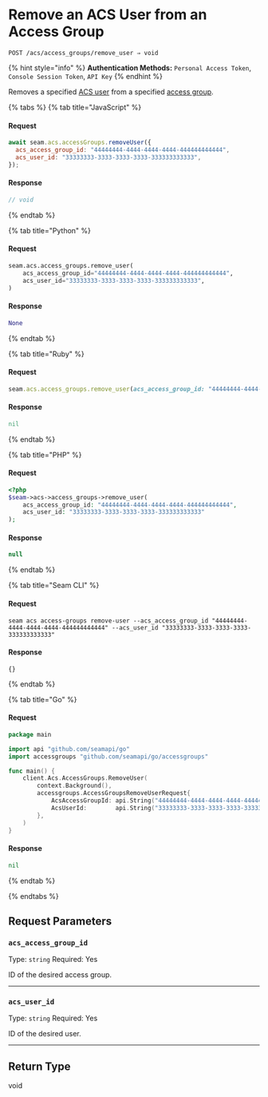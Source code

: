 # Remove an ACS User from an Access Group

```
POST /acs/access_groups/remove_user ⇒ void
```

{% hint style="info" %}
**Authentication Methods:** `Personal Access Token`, `Console Session Token`, `API Key`
{% endhint %}

Removes a specified [ACS user](https://docs.seam.co/latest/capability-guides/access-systems/user-management) from a specified [access group](https://docs.seam.co/latest/capability-guides/access-systems/assigning-users-to-access-groups).

{% tabs %}
{% tab title="JavaScript" %}
#### Request

```javascript
await seam.acs.accessGroups.removeUser({
  acs_access_group_id: "44444444-4444-4444-4444-444444444444",
  acs_user_id: "33333333-3333-3333-3333-333333333333",
});
```

#### Response

```javascript
// void
```
{% endtab %}

{% tab title="Python" %}
#### Request

```python
seam.acs.access_groups.remove_user(
    acs_access_group_id="44444444-4444-4444-4444-444444444444",
    acs_user_id="33333333-3333-3333-3333-333333333333",
)
```

#### Response

```python
None
```
{% endtab %}

{% tab title="Ruby" %}
#### Request

```ruby
seam.acs.access_groups.remove_user(acs_access_group_id: "44444444-4444-4444-4444-444444444444", acs_user_id: "33333333-3333-3333-3333-333333333333")
```

#### Response

```ruby
nil
```
{% endtab %}

{% tab title="PHP" %}
#### Request

```php
<?php
$seam->acs->access_groups->remove_user(
    acs_access_group_id: "44444444-4444-4444-4444-444444444444",
    acs_user_id: "33333333-3333-3333-3333-333333333333"
);
```

#### Response

```php
null
```
{% endtab %}

{% tab title="Seam CLI" %}
#### Request

```seam_cli
seam acs access-groups remove-user --acs_access_group_id "44444444-4444-4444-4444-444444444444" --acs_user_id "33333333-3333-3333-3333-333333333333"
```

#### Response

```seam_cli
{}
```
{% endtab %}

{% tab title="Go" %}
#### Request

```go
package main

import api "github.com/seamapi/go"
import accessgroups "github.com/seamapi/go/accessgroups"

func main() {
	client.Acs.AccessGroups.RemoveUser(
		context.Background(),
		accessgroups.AccessGroupsRemoveUserRequest{
			AcsAccessGroupId: api.String("44444444-4444-4444-4444-444444444444"),
			AcsUserId:        api.String("33333333-3333-3333-3333-333333333333"),
		},
	)
}
```

#### Response

```go
nil
```
{% endtab %}

{% endtabs %}

## Request Parameters

### `acs_access_group_id`

Type: `string`
Required: Yes

ID of the desired access group.

***

### `acs_user_id`

Type: `string`
Required: Yes

ID of the desired user.

***

## Return Type

void
